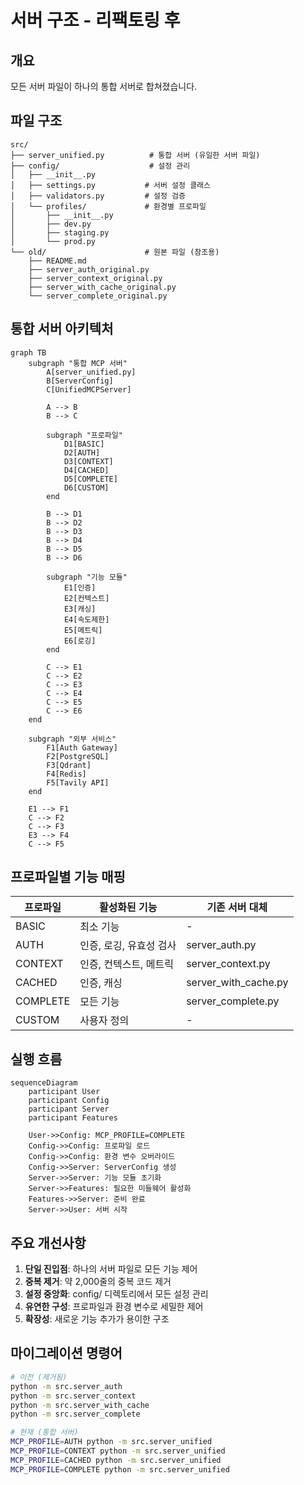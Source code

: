 # 서버 구조 - 리팩토링 후

## 개요

모든 서버 파일이 하나의 통합 서버로 합쳐졌습니다.

## 파일 구조

```
src/
├── server_unified.py          # 통합 서버 (유일한 서버 파일)
├── config/                    # 설정 관리
│   ├── __init__.py
│   ├── settings.py           # 서버 설정 클래스
│   ├── validators.py         # 설정 검증
│   └── profiles/             # 환경별 프로파일
│       ├── __init__.py
│       ├── dev.py
│       ├── staging.py
│       └── prod.py
└── old/                      # 원본 파일 (참조용)
    ├── README.md
    ├── server_auth_original.py
    ├── server_context_original.py
    ├── server_with_cache_original.py
    └── server_complete_original.py
```

## 통합 서버 아키텍처

```mermaid
graph TB
    subgraph "통합 MCP 서버"
        A[server_unified.py]
        B[ServerConfig]
        C[UnifiedMCPServer]
        
        A --> B
        B --> C
        
        subgraph "프로파일"
            D1[BASIC]
            D2[AUTH]
            D3[CONTEXT]
            D4[CACHED]
            D5[COMPLETE]
            D6[CUSTOM]
        end
        
        B --> D1
        B --> D2
        B --> D3
        B --> D4
        B --> D5
        B --> D6
        
        subgraph "기능 모듈"
            E1[인증]
            E2[컨텍스트]
            E3[캐싱]
            E4[속도제한]
            E5[메트릭]
            E6[로깅]
        end
        
        C --> E1
        C --> E2
        C --> E3
        C --> E4
        C --> E5
        C --> E6
    end
    
    subgraph "외부 서비스"
        F1[Auth Gateway]
        F2[PostgreSQL]
        F3[Qdrant]
        F4[Redis]
        F5[Tavily API]
    end
    
    E1 --> F1
    C --> F2
    C --> F3
    E3 --> F4
    C --> F5
```

## 프로파일별 기능 매핑

| 프로파일 | 활성화된 기능 | 기존 서버 대체 |
|---------|-------------|--------------|
| BASIC | 최소 기능 | - |
| AUTH | 인증, 로깅, 유효성 검사 | server_auth.py |
| CONTEXT | 인증, 컨텍스트, 메트릭 | server_context.py |
| CACHED | 인증, 캐싱 | server_with_cache.py |
| COMPLETE | 모든 기능 | server_complete.py |
| CUSTOM | 사용자 정의 | - |

## 실행 흐름

```mermaid
sequenceDiagram
    participant User
    participant Config
    participant Server
    participant Features
    
    User->>Config: MCP_PROFILE=COMPLETE
    Config->>Config: 프로파일 로드
    Config->>Config: 환경 변수 오버라이드
    Config->>Server: ServerConfig 생성
    Server->>Server: 기능 모듈 초기화
    Server->>Features: 필요한 미들웨어 활성화
    Features->>Server: 준비 완료
    Server->>User: 서버 시작
```

## 주요 개선사항

1. **단일 진입점**: 하나의 서버 파일로 모든 기능 제어
2. **중복 제거**: 약 2,000줄의 중복 코드 제거
3. **설정 중앙화**: config/ 디렉토리에서 모든 설정 관리
4. **유연한 구성**: 프로파일과 환경 변수로 세밀한 제어
5. **확장성**: 새로운 기능 추가가 용이한 구조

## 마이그레이션 명령어

```bash
# 이전 (제거됨)
python -m src.server_auth
python -m src.server_context
python -m src.server_with_cache
python -m src.server_complete

# 현재 (통합 서버)
MCP_PROFILE=AUTH python -m src.server_unified
MCP_PROFILE=CONTEXT python -m src.server_unified
MCP_PROFILE=CACHED python -m src.server_unified
MCP_PROFILE=COMPLETE python -m src.server_unified
```